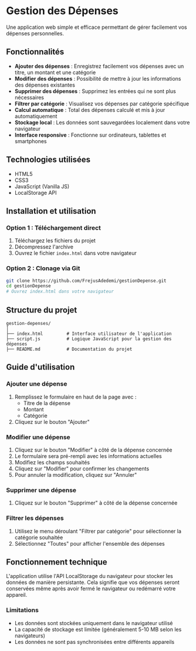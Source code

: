 # Gestion des Dépenses

Une application web simple et efficace permettant de gérer facilement vos dépenses personnelles.

## Fonctionnalités

- **Ajouter des dépenses** : Enregistrez facilement vos dépenses avec un titre, un montant et une catégorie
- **Modifier des dépenses** : Possibilité de mettre à jour les informations des dépenses existantes
- **Supprimer des dépenses** : Supprimez les entrées qui ne sont plus nécessaires
- **Filtrer par catégorie** : Visualisez vos dépenses par catégorie spécifique
- **Calcul automatique** : Total des dépenses calculé et mis à jour automatiquement
- **Stockage local** : Les données sont sauvegardées localement dans votre navigateur
- **Interface responsive** : Fonctionne sur ordinateurs, tablettes et smartphones

## Technologies utilisées

- HTML5
- CSS3
- JavaScript (Vanilla JS)
- LocalStorage API

## Installation et utilisation

### Option 1 : Téléchargement direct
1. Téléchargez les fichiers du projet
2. Décompressez l'archive
3. Ouvrez le fichier `index.html` dans votre navigateur

### Option 2 : Clonage via Git
```bash
git clone https://github.com/FrejusAdedemi/gestionDepense.git
cd gestionDepense
# Ouvrez index.html dans votre navigateur
```

## Structure du projet

```
gestion-depenses/
│
├── index.html         # Interface utilisateur de l'application
├── script.js          # Logique JavaScript pour la gestion des dépenses
├── README.md          # Documentation du projet
```

## Guide d'utilisation

### Ajouter une dépense
1. Remplissez le formulaire en haut de la page avec :
   - Titre de la dépense
   - Montant
   - Catégorie
2. Cliquez sur le bouton "Ajouter"

### Modifier une dépense
1. Cliquez sur le bouton "Modifier" à côté de la dépense concernée
2. Le formulaire sera pré-rempli avec les informations actuelles
3. Modifiez les champs souhaités
4. Cliquez sur "Modifier" pour confirmer les changements
5. Pour annuler la modification, cliquez sur "Annuler"

### Supprimer une dépense
1. Cliquez sur le bouton "Supprimer" à côté de la dépense concernée

### Filtrer les dépenses
1. Utilisez le menu déroulant "Filtrer par catégorie" pour sélectionner la catégorie souhaitée
2. Sélectionnez "Toutes" pour afficher l'ensemble des dépenses

## Fonctionnement technique

L'application utilise l'API LocalStorage du navigateur pour stocker les données de manière persistante. Cela signifie que vos dépenses seront conservées même après avoir fermé le navigateur ou redémarré votre appareil.

### Limitations

- Les données sont stockées uniquement dans le navigateur utilisé
- La capacité de stockage est limitée (généralement 5-10 MB selon les navigateurs)
- Les données ne sont pas synchronisées entre différents appareils

